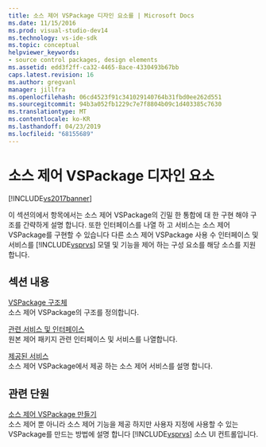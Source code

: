 ```yaml
---
title: 소스 제어 VSPackage 디자인 요소를 | Microsoft Docs
ms.date: 11/15/2016
ms.prod: visual-studio-dev14
ms.technology: vs-ide-sdk
ms.topic: conceptual
helpviewer_keywords:
- source control packages, design elements
ms.assetid: edd3f2ff-ca32-4465-8ace-4330493b67bb
caps.latest.revision: 16
ms.author: gregvanl
manager: jillfra
ms.openlocfilehash: 06cd4523f91c341029140764b31fbd0ee262d551
ms.sourcegitcommit: 94b3a052fb1229c7e7f8804b09c1d403385c7630
ms.translationtype: MT
ms.contentlocale: ko-KR
ms.lasthandoff: 04/23/2019
ms.locfileid: "68155689"
---
```

# <a name="source-control-vspackage-design-elements"></a>소스 제어 VSPackage 디자인 요소
[!INCLUDE[vs2017banner](../../includes/vs2017banner.md)]

이 섹션의에서 항목에서는 소스 제어 VSPackage의 긴밀 한 통합에 대 한 구현 해야 구조를 간략하게 설명 합니다. 또한 인터페이스를 나열 하 고 서비스는 소스 제어 VSPackage를 구현할 수 있습니다 다른 소스 제어 VSPackage 사용 수 인터페이스 및 서비스를 [!INCLUDE[vsprvs](../../includes/vsprvs-md.md)] 모델 및 기능을 제어 하는 구성 요소를 해당 소스를 지원 합니다.  
  
## <a name="in-this-section"></a>섹션 내용  
 [VSPackage 구조체](../../extensibility/internals/vspackage-structure-source-control-vspackage.md)  
 소스 제어 VSPackage의 구조를 정의합니다.  
  
 [관련 서비스 및 인터페이스](../../extensibility/internals/related-services-and-interfaces-source-control-vspackage.md)  
 원본 제어 패키지 관련 인터페이스 및 서비스를 나열합니다.  
  
 [제공된 서비스](../../extensibility/internals/services-provided-source-control-vspackage.md)  
 소스 제어 VSPackage에서 제공 하는 소스 제어 서비스를 설명 합니다.  
  
## <a name="related-sections"></a>관련 단원  
 [소스 제어 VSPackage 만들기](../../extensibility/internals/creating-a-source-control-vspackage.md)  
 소스 제어 뿐 아니라 소스 제어 기능을 제공 하지만 사용자 지정에 사용할 수 있는 VSPackage를 만드는 방법에 설명 합니다 [!INCLUDE[vsprvs](../../includes/vsprvs-md.md)] 소스 UI 컨트롤입니다.
